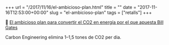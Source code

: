 +++
url = "/2017/11/16/el-ambicioso-plan.html"
title = ""
date = "2017-11-16T12:53:00+00:00"
slug = "el-ambicioso-plan"
tags = ["retalls"]
+++

&#128206; [El ambicioso plan para convertir el CO2 en energía por el que apuesta Bill Gates](http://www.eldiario.es/hojaderouter/ciencia/ambicioso-limpiar-planeta-Bill-Gates_0_708329758.html)

Carbon Engineering elimina 1–1,5 tones de CO2 per dia.
